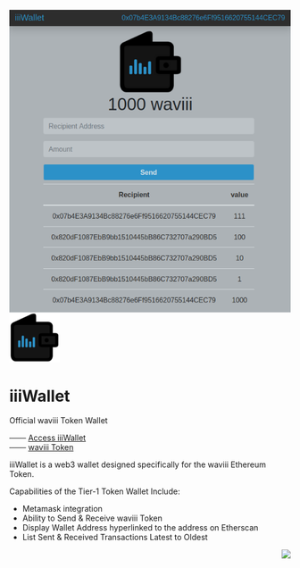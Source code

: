 <a href="https://etherscan.io/token/0xBA00868912Af1a409F11E9c2B5d3a9376Cb3C2E2" target="_blank"><img align="right" src="src/iiiWalletv1.png"></a>

![iiiWallet_logo](src/iiiWallet_small.png) 
# iiiWallet 

Official waviii Token Wallet

─── [Access iiiWallet](https://etherscan.io/token/0xBA00868912Af1a409F11E9c2B5d3a9376Cb3C2E2)<br />
─── [waviii Token](https://github.com/luc1dLife/waviii)

iiiWallet is a web3 wallet designed specifically for the waviii Ethereum Token.

Capabilities of the Tier-1 Token Wallet Include:
* Metamask integration
* Ability to Send & Receive waviii Token
* Display Wallet Address hyperlinked to the address on Etherscan
* List Sent & Received Transactions Latest to Oldest

<a href=""><img align="right" src="https://img.shields.io/badge/iiiWallet-Tier--1-%232c91c8"></a>
